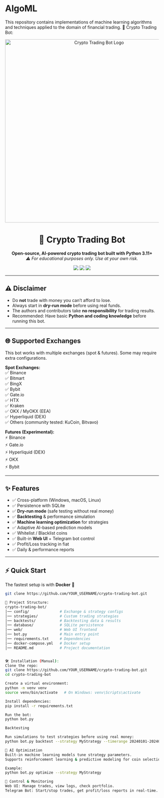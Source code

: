 # AlgoML
This repository contains implementations of machine learning algorithms and techniques applied to the domain of financial trading.
🚀 Crypto Trading Bot:

<p align="center">
  <img src="https://via.placeholder.com/600x150.png?text=CRYPTO+TRADING+BOT" alt="Crypto Trading Bot Logo" width="600"/>
</p>

<h1 align="center">🚀 Crypto Trading Bot</h1>
<p align="center">
  <b>Open-source, AI-powered crypto trading bot built with Python 3.11+</b>  
  <br/>
  <i>⚠️ For educational purposes only. Use at your own risk.</i>
</p>

<p align="center">
  <a href="#"><img src="https://img.shields.io/badge/Python-3.11+-blue.svg"></a>
  <a href="#"><img src="https://img.shields.io/badge/Platform-Windows%20|%20Linux%20|%20macOS-success"></a>
  <a href="#"><img src="https://img.shields.io/badge/License-MIT-lightgrey"></a>
</p>

---

## ⚠️ Disclaimer

- Do **not** trade with money you can’t afford to lose.  
- Always start in **dry-run mode** before using real funds.  
- The authors and contributors take **no responsibility** for trading results.  
- Recommended: Have basic **Python and coding knowledge** before running this bot.  

---

## 🌐 Supported Exchanges

This bot works with multiple exchanges (spot & futures). Some may require extra configurations.

**Spot Exchanges:**  
✅ Binance  
✅ Bitmart  
✅ BingX  
✅ Bybit  
✅ Gate.io  
✅ HTX  
✅ Kraken  
✅ OKX / MyOKX (EEA)  
✅ Hyperliquid (DEX)  
✅ Others (community tested: KuCoin, Bitvavo)  

**Futures (Experimental):**  
⚡ Binance  
⚡ Gate.io  
⚡ Hyperliquid (DEX)  
⚡ OKX  
⚡ Bybit  

---

## ✨ Features

- ✅ Cross-platform (Windows, macOS, Linux)  
- ✅ Persistence with SQLite  
- ✅ **Dry-run mode** (safe testing without real money)  
- ✅ **Backtesting** & performance simulation  
- ✅ **Machine learning optimization** for strategies  
- ✅ Adaptive AI-based prediction models  
- ✅ Whitelist / Blacklist coins  
- ✅ Built-in **Web UI** + Telegram bot control  
- ✅ Profit/Loss tracking in fiat  
- ✅ Daily & performance reports  

---

## ⚡ Quick Start

The fastest setup is with **Docker** 🐳

```bash
git clone https://github.com/YOUR_USERNAME/crypto-trading-bot.git

📂 Project Structure:
crypto-trading-bot/
│── config/              # Exchange & strategy configs
│── strategies/          # Custom trading strategies
│── backtests/           # Backtesting data & results
│── database/            # SQLite persistence
│── web/                 # Web UI frontend
│── bot.py               # Main entry point
│── requirements.txt     # Dependencies
│── docker-compose.yml   # Docker setup
│── README.md            # Project documentation


🛠️ Installation (Manual):
Clone the repo:
git clone https://github.com/YOUR_USERNAME/crypto-trading-bot.git
cd crypto-trading-bot

Create a virtual environment:
python -m venv venv
source venv/bin/activate   # On Windows: venv\Scripts\activate

Install dependencies:
pip install -r requirements.txt

Run the bot:
python bot.py

Backtesting

Run simulations to test strategies before using real money:
python bot.py backtest --strategy MyStrategy --timerange 20240101-20240601

🤖 AI Optimization
Built-in machine learning models tune strategy parameters.
Supports reinforcement learning & predictive modeling for coin selection.

Example:
python bot.py optimize --strategy MyStrategy

📱 Control & Monitoring
Web UI: Manage trades, view logs, check portfolio.
Telegram Bot: Start/stop trades, get profit/loss reports in real-time.

